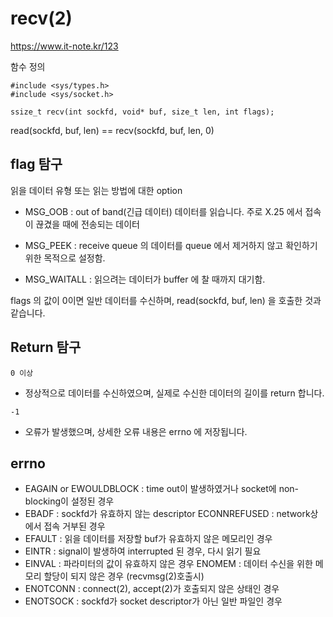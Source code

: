 # recv(2)

https://www.it-note.kr/123

함수 정의
```
#include <sys/types.h>
#include <sys/socket.h>

ssize_t recv(int sockfd, void* buf, size_t len, int flags);
```

read(sockfd, buf, len) == recv(sockfd, buf, len, 0)

## flag 탐구

읽을 데이터 유형 또는 읽는 방법에 대한 option

- MSG_OOB : out of band(긴급 데이터) 데이터를 읽습니다. 주로 X.25 에서 접속이 끊겼을 때에 전송되는 데이터

- MSG_PEEK : receive queue 의 데이터를 queue 에서 제거하지 않고 확인하기 위한 목적으로 설정함.

- MSG_WAITALL : 읽으려는 데이터가 buffer 에 찰 때까지 대기함.

flags 의 값이 0이면 일반 데이터를 수신하며, read(sockfd, buf, len) 을 호출한 것과 같습니다.

## Return 탐구

``0 이상``
- 정상적으로 데이터를 수신하였으며, 실제로 수신한 데이터의 길이를 return 합니다.

``-1``
- 오류가 발생했으며, 상세한 오류 내용은 errno 에 저장됩니다.

## errno

- EAGAIN or EWOULDBLOCK : time out이 발생하였거나 socket에 non-blocking이 설정된 경우
- EBADF : sockfd가 유효하지 않는 descriptor ECONNREFUSED : network상에서 접속 거부된 경우
- EFAULT : 읽을 데이터를 저장할 buf가 유효하지 않은 메모리인 경우
- EINTR : signal이 발생하여 interrupted 된 경우, 다시 읽기 필요
- EINVAL : 파라미터의 값이 유효하지 않은 경우 ENOMEM : 데이터 수신을 위한 메모리 할당이 되지 않은 경우 (recvmsg(2)호출시)
- ENOTCONN : connect(2), accept(2)가 호출되지 않은 상태인 경우
- ENOTSOCK : sockfd가 socket descriptor가 아닌 일반 파일인 경우
